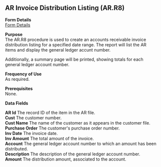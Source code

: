 ##  AR Invoice Distribution Listing (AR.R8)

<PageHeader />

**Form Details**  
[ Form Details ](AR-R8-1/README.md)   

**Purpose**  
The AR.R8 procedure is used to create an accounts receivable invoice
distribution listing for a specified date range. The report will list the AR
items and display the general ledger accunt number.  
  
Additionally, a summary page will be printed, showing totals for each general
ledger account number.

**Frequency of Use**  
As required.

**Prerequisites**  
None.

**Data Fields**

**AR Id** The record ID of the item in the AR file.  
**Cust** The customer number.  
**Cust Name** The name of the customer as it appears in the customer file.  
**Purchase Order** The customer's purchase order number.  
**Inv Date** The invoice date.  
**Inv Amount** The total amount of the invoice.  
**Account** The general ledger account number to which an amount has been
distributed.  
**Description** The description of the general ledger account number.  
**Amount** The distribution amount, associated to the account.  
  
<badge text= "Version 8.10.57" vertical="middle" />

<PageFooter />